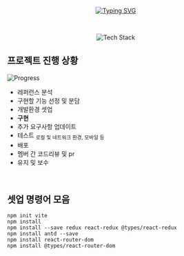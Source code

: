 <p align="center">
<a href="https://git.io/typing-svg"><img src="https://readme-typing-svg.herokuapp.com?font=Nanum+Pen+Script&size=75&duration=3000&pause=3000&color=D4AF37&center=true&vCenter=true&width=1000&height=100&lines=%ED%82%B9%EB%B0%9B%EB%8A%94+%EC%9D%B8%EC%8A%A4%ED%83%80%EA%B7%B8%EB%9E%A8%2C+Kingstagram" alt="Typing SVG" /></a>
</p>

</br>

<p align="center">
<img src="https://github.com/GoldKing9/kingstagram_frontend/assets/47032054/6e9f0788-117e-454e-a8d4-f33309d28c45" alt="Tech Stack"/>
</p>

## 프로젝트 진행 상황
![Progress](https://progress-bar.dev/30/?title=Frontendㅤ&width=400&color=D4AF37)
* 레퍼런스 분석
* 구현할 기능 선정 및 분담
* 개발환경 셋업
* **구현**
* 추가 요구사항 업데이트
* 테스트 <sub>로컬 및 네트워크 환경, 모바일 등</sub>
* 배포
* 멤버 간 코드리뷰 및 pr
* 유지 및 보수

</br>

## 셋업 명령어 모음
`npm init vite`  
`npm install`  
`npm install --save redux react-redux @types/react-redux`  
`npm install antd --save`  
`npm install react-router-dom`  
`npm install @types/react-router-dom`  
